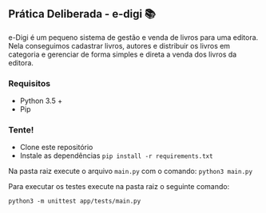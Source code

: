 ## Prática Deliberada - e-digi :books:

e-Digi é um pequeno sistema de gestão e venda de livros para uma editora. Nela conseguimos cadastrar livros, autores e distribuir os livros em categoria e gerenciar de forma simples e direta a venda dos livros da editora.

### Requisitos

- Python 3.5 +
- Pip

### Tente!

- Clone este repositório
- Instale as dependências
  `pip install -r requirements.txt`

Na pasta raiz execute o arquivo `main.py` com o comando:
`python3 main.py`

Para executar os testes execute na pasta raiz o seguinte comando:

`python3 -m unittest app/tests/main.py`

<!-- python3 -m unittest discover -s app/tests -->
<!-- `python3 -m unittest discover -s tests -p "test_*"` -->
